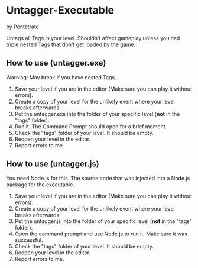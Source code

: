 # Untagger-Executable
by Pentatrate

Untags all Tags in your level. Shouldn't affect gameplay unless you had triple nested Tags that don't get loaded by the game.
## How to use (untagger.exe)
Warning:
  May break if you have nested Tags.
1. Save your level if you are in the editor (Make sure you can play it without errors).
2. Create a copy of your level for the unlikely event where your level breaks afterwards.
3. Put the untagger.exe into the folder of your specific level (**not** in the "tags" folder).
4. Run it. The Command Prompt should open for a brief moment.
5. Check the "tags" folder of your level. It should be empty.
6. Reopen your level in the editor.
7. Report errors to me.

## How to use (untagger.js)
You need Node.js for this. The source code that was injected into a Node.js package for the executable.
1. Save your level if you are in the editor (Make sure you can play it without errors).
2. Create a copy of your level for the unlikely event where your level breaks afterwards.
3. Put the untagger.js into the folder of your specific level (**not** in the "tags" folder).
4. Open the command prompt and use Node.js to run it. Make sure it was successful.
5. Check the "tags" folder of your level. It should be empty.
6. Reopen your level in the editor.
7. Report errors to me.
